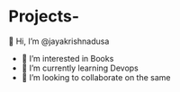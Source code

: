 # Projects-
👋 Hi, I’m @jayakrishnadusa
- 👀 I’m interested in Books
- 🌱 I’m currently learning Devops
- 💞️ I’m looking to collaborate on the same

<!---
jayakrishnadusa/jayakrishnadusa is a ✨ special ✨ repository because its `README.md` (this file) appears on your GitHub profile.
You can click the Preview link to take a look at your changes.
--->
